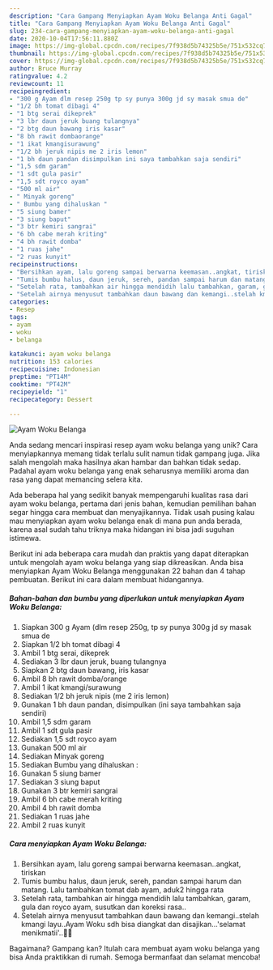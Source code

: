```yaml
---
description: "Cara Gampang Menyiapkan Ayam Woku Belanga Anti Gagal"
title: "Cara Gampang Menyiapkan Ayam Woku Belanga Anti Gagal"
slug: 234-cara-gampang-menyiapkan-ayam-woku-belanga-anti-gagal
date: 2020-10-04T17:56:11.880Z
image: https://img-global.cpcdn.com/recipes/7f938d5b74325b5e/751x532cq70/ayam-woku-belanga-foto-resep-utama.jpg
thumbnail: https://img-global.cpcdn.com/recipes/7f938d5b74325b5e/751x532cq70/ayam-woku-belanga-foto-resep-utama.jpg
cover: https://img-global.cpcdn.com/recipes/7f938d5b74325b5e/751x532cq70/ayam-woku-belanga-foto-resep-utama.jpg
author: Bruce Murray
ratingvalue: 4.2
reviewcount: 11
recipeingredient:
- "300 g Ayam dlm resep 250g tp sy punya 300g jd sy masak smua de"
- "1/2 bh tomat dibagi 4"
- "1 btg serai dikeprek"
- "3 lbr daun jeruk buang tulangnya"
- "2 btg daun bawang iris kasar"
- "8 bh rawit dombaorange"
- "1 ikat kmangisurawung"
- "1/2 bh jeruk nipis me 2 iris lemon"
- "1 bh daun pandan disimpulkan ini saya tambahkan saja sendiri"
- "1,5 sdm garam"
- "1 sdt gula pasir"
- "1,5 sdt royco ayam"
- "500 ml air"
- " Minyak goreng"
- " Bumbu yang dihaluskan "
- "5 siung bamer"
- "3 siung baput"
- "3 btr kemiri sangrai"
- "6 bh cabe merah kriting"
- "4 bh rawit domba"
- "1 ruas jahe"
- "2 ruas kunyit"
recipeinstructions:
- "Bersihkan ayam, lalu goreng sampai berwarna keemasan..angkat, tiriskan"
- "Tumis bumbu halus, daun jeruk, sereh, pandan sampai harum dan matang. Lalu tambahkan tomat dab ayam, aduk2 hingga rata"
- "Setelah rata, tambahkan air hingga mendidih lalu tambahkan, garam, gula dan royco ayam, susutkan dan koreksi rasa.."
- "Setelah airnya menyusut tambahkan daun bawang dan kemangi..stelah kmangi layu..Ayam Woku sdh bisa diangkat dan disajikan...&#39;selamat menikmatii&#39;..🙏🤭"
categories:
- Resep
tags:
- ayam
- woku
- belanga

katakunci: ayam woku belanga 
nutrition: 153 calories
recipecuisine: Indonesian
preptime: "PT14M"
cooktime: "PT42M"
recipeyield: "1"
recipecategory: Dessert

---
```



![Ayam Woku Belanga](https://img-global.cpcdn.com/recipes/7f938d5b74325b5e/751x532cq70/ayam-woku-belanga-foto-resep-utama.jpg)

Anda sedang mencari inspirasi resep ayam woku belanga yang unik? Cara menyiapkannya memang tidak terlalu sulit namun tidak gampang juga. Jika salah mengolah maka hasilnya akan hambar dan bahkan tidak sedap. Padahal ayam woku belanga yang enak seharusnya memiliki aroma dan rasa yang dapat memancing selera kita.



Ada beberapa hal yang sedikit banyak mempengaruhi kualitas rasa dari ayam woku belanga, pertama dari jenis bahan, kemudian pemilihan bahan segar hingga cara membuat dan menyajikannya. Tidak usah pusing kalau mau menyiapkan ayam woku belanga enak di mana pun anda berada, karena asal sudah tahu triknya maka hidangan ini bisa jadi suguhan istimewa.


Berikut ini ada beberapa cara mudah dan praktis yang dapat diterapkan untuk mengolah ayam woku belanga yang siap dikreasikan. Anda bisa menyiapkan Ayam Woku Belanga menggunakan 22 bahan dan 4 tahap pembuatan. Berikut ini cara dalam membuat hidangannya.

<!--inarticleads1-->

##### Bahan-bahan dan bumbu yang diperlukan untuk menyiapkan Ayam Woku Belanga:

1. Siapkan 300 g Ayam (dlm resep 250g, tp sy punya 300g jd sy masak smua de
1. Siapkan 1/2 bh tomat dibagi 4
1. Ambil 1 btg serai, dikeprek
1. Sediakan 3 lbr daun jeruk, buang tulangnya
1. Siapkan 2 btg daun bawang, iris kasar
1. Ambil 8 bh rawit domba/orange
1. Ambil 1 ikat kmangi/surawung
1. Sediakan 1/2 bh jeruk nipis (me 2 iris lemon)
1. Gunakan 1 bh daun pandan, disimpulkan (ini saya tambahkan saja sendiri)
1. Ambil 1,5 sdm garam
1. Ambil 1 sdt gula pasir
1. Sediakan 1,5 sdt royco ayam
1. Gunakan 500 ml air
1. Sediakan  Minyak goreng
1. Sediakan  Bumbu yang dihaluskan :
1. Gunakan 5 siung bamer
1. Sediakan 3 siung baput
1. Gunakan 3 btr kemiri sangrai
1. Ambil 6 bh cabe merah kriting
1. Ambil 4 bh rawit domba
1. Sediakan 1 ruas jahe
1. Ambil 2 ruas kunyit




<!--inarticleads2-->

##### Cara menyiapkan Ayam Woku Belanga:

1. Bersihkan ayam, lalu goreng sampai berwarna keemasan..angkat, tiriskan
1. Tumis bumbu halus, daun jeruk, sereh, pandan sampai harum dan matang. Lalu tambahkan tomat dab ayam, aduk2 hingga rata
1. Setelah rata, tambahkan air hingga mendidih lalu tambahkan, garam, gula dan royco ayam, susutkan dan koreksi rasa..
1. Setelah airnya menyusut tambahkan daun bawang dan kemangi..stelah kmangi layu..Ayam Woku sdh bisa diangkat dan disajikan...&#39;selamat menikmatii&#39;..🙏🤭




Bagaimana? Gampang kan? Itulah cara membuat ayam woku belanga yang bisa Anda praktikkan di rumah. Semoga bermanfaat dan selamat mencoba!
